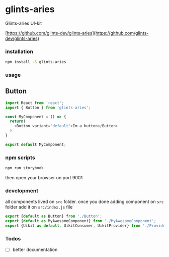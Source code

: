 # glints-aries
Glints-aries UI-kit

[https://github.com/glints-dev/glints-aries](https://github.com/glints-dev/glints-aries)

### installation
```bash
npm install -S glints-aries
```

### usage

## Button
```javascript
import React from 'react';
import { Button } from 'glints-aries';

const MyComponent = () => {
  return(
    <Button variant="default">Im a button</Button>
  )
}

export default MyComponent;
```

### npm scripts
```bash
npm run storybook
```
then open your browser on port 9001

### development
all components lived on `src` folder. once you done adding component on `src` folder add it on `src/index.js` file
```javascript
export {default as Button} from './Button';
export {default as MyAwesomeComponent} from './MyAwesomeComponent';
export {Uikit as default, UikitConsumer, UikitProvider} from './Provider';
```

### Todos
- [ ] better documentation
